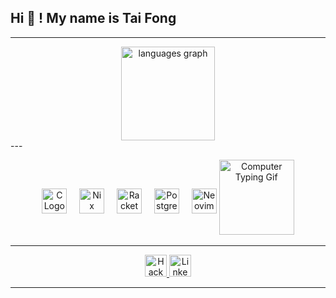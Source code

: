 <h2 align="left">Hi 👋 ! My name is Tai Fong</h2>

---

<div align="center">
  <img src="https://github-readme-stats.vercel.app/api/top-langs?username=TaiFong&locale=en&hide_title=false&layout=compact&card_width=320&langs_count=5&theme=dracula&hide_border=false" height="150" alt="languages graph"  />
</div>
--- 


<p align="center">
  <!-- Logos -->
  <img src="https://raw.githubusercontent.com/marwin1991/profile-technology-icons/refs/heads/main/icons/c.png" height="40" style="vertical-align: middle; margin-top:-100px;" alt="C Logo"/>
  <img width="12" />
  <img src="https://cdn.jsdelivr.net/gh/devicons/devicon/icons/nixos/nixos-original.svg" height="40" style="vertical-align: middle; margin-top:-100px;" alt="Nix Logo"/>
  <img width="12"/>
  <img src="https://cdn.jsdelivr.net/gh/devicons/devicon/icons/racket/racket-original.svg" height="40" style="vertical-align: middle; margin-top:-100px;" alt="Racket Logo"/>
  <img width="12"/>
  <img src="https://cdn.jsdelivr.net/gh/devicons/devicon/icons/postgresql/postgresql-original.svg" height="40" style="vertical-align: middle; margin-top:-100px;" alt="PostgreSQL Logo"/>
  <img width="12"/>
  <img src="https://cdn.jsdelivr.net/gh/devicons/devicon/icons/neovim/neovim-original.svg" height="40" style="vertical-align: middle; margin-top:-100px;" alt="Neovim Logo"/>

  <!-- GIF -->
  <img src="https://media0.giphy.com/media/v1.Y2lkPTc5MGI3NjExZnhyNTRnODNoYWs5bG0xZGp4c3d1cjhsb2g3MmxvcGxvc2Q4ZnVjeiZlcD12MV9pbnRlcm5hbF9naWZfYnlfaWQmY3Q9Zw/HoffxyN8ghVuw/giphy.gif" height="120" alt="Computer Typing Gif"/>
</p>

---

<div align="center">
  <a href="https://www.hackerrank.com/profile/TaiFong" target="_blank">
    <img src="https://img.shields.io/badge/HackerRank-000000?style=for-the-badge&logo=hackerrank&logoColor=2EC866" height="35" alt="HackerRank Logo" />
  </a>
  
  <a href="https://www.linkedin.com/in/tairyfong/" target="_blank">
    <img src="https://img.shields.io/static/v1?message=LinkedIn&logo=linkedin&label=&color=0077B5&logoColor=white&labelColor=&style=for-the-badge" height="35" alt="LinkedIn Logo" />
  </a>
</div>

---


